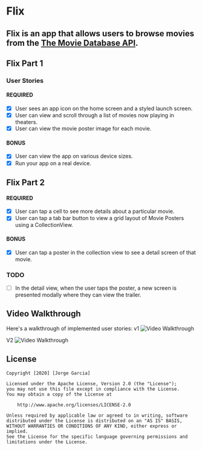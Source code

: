 # Flix

Flix is an app that allows users to browse movies from the [The Movie Database API](http://docs.themoviedb.apiary.io/#).
---
## Flix Part 1
### User Stories

#### REQUIRED 
- [x] User sees an app icon on the home screen and a styled launch screen.
- [x] User can view and scroll through a list of movies now playing in theaters.
- [x] User can view the movie poster image for each movie.

#### BONUS
- [x] User can view the app on various device sizes.
- [x] Run your app on a real device.

## Flix Part 2
#### REQUIRED 
- [x] User can tap a cell to see more details about a particular movie.
- [x] User can tap a tab bar button to view a grid layout of Movie Posters using a CollectionView.

#### BONUS
- [x] User can tap a poster in the collection view to see a detail screen of that movie.

### TODO
- [ ] In the detail view, when the user taps the poster, a new screen is presented modally where they can view the trailer.

## Video Walkthrough 

Here's a walkthrough of implemented user stories:
v1
<img src='http://g.recordit.co/jKHR3urQgV.gif' title='Video Walkthrough' width='' alt='Video Walkthrough' />

V2
<img src='http://g.recordit.co/1NrwdPIneB.gif' title='Video Walkthrough' width='' alt='Video Walkthrough' />


## License

    Copyright [2020] [Jorge Garcia]

    Licensed under the Apache License, Version 2.0 (the "License");
    you may not use this file except in compliance with the License.
    You may obtain a copy of the License at

        http://www.apache.org/licenses/LICENSE-2.0

    Unless required by applicable law or agreed to in writing, software
    distributed under the License is distributed on an "AS IS" BASIS,
    WITHOUT WARRANTIES OR CONDITIONS OF ANY KIND, either express or implied.
    See the License for the specific language governing permissions and
    limitations under the License.
